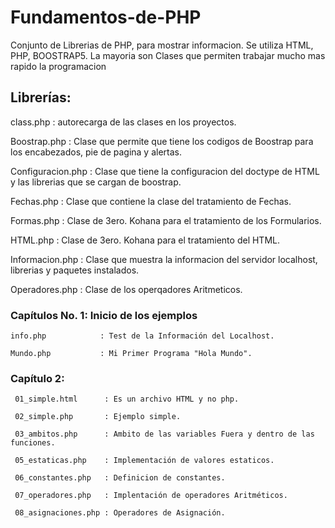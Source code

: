 # Fundamentos-de-PHP
Conjunto de Librerias de PHP, para mostrar informacion. Se utiliza HTML, PHP, BOOSTRAP5. La mayoria son Clases que permiten trabajar mucho mas rapido la programacion


## Librerías:

class.php         : autorecarga de las clases en los proyectos.

Boostrap.php      : Clase que permite que tiene los codigos de Boostrap para los encabezados, pie de pagina y alertas.

Configuracion.php : Clase que tiene la configuracion del doctype de HTML y las librerias que se cargan de boostrap.

Fechas.php        : Clase que contiene la clase del tratamiento de Fechas.

Formas.php        : Clase de 3ero. Kohana para el tratamiento de los Formularios.

HTML.php          : Clase de 3ero. Kohana para el tratamiento del HTML.

Informacion.php   : Clase que muestra la informacion del servidor localhost, librerias y paquetes instalados.

Operadores.php    : Clase de los operqadores Aritmeticos.


### Capítulos No. 1: Inicio de los ejemplos 
  ```
  info.php            : Test de la Información del Localhost.
  
  Mundo.php           : Mi Primer Programa "Hola Mundo".
  ```  
### Capítulo 2:  
 ```
  01_simple.html      : Es un archivo HTML y no php.
  
  02_simple.php       : Ejemplo simple.
  
  03_ambitos.php      : Ambito de las variables Fuera y dentro de las funciones.
  
  05_estaticas.php    : Implementación de valores estaticos.
  
  06_constantes.php   : Definicion de constantes.
  
  07_operadores.php   : Implentación de operadores Aritméticos.
  
  08_asignaciones.php : Operadores de Asignación.
   ```
